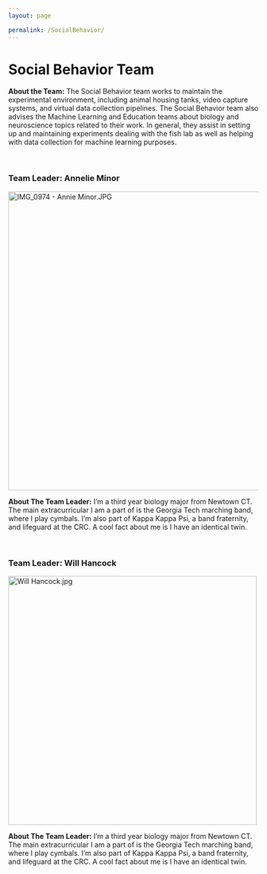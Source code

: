 ```yaml
---
layout: page

permalink: /SocialBehavior/
---
```


<h1>Social Behavior Team</h1>

<p><strong>About the Team:</strong> The Social Behavior team works to maintain the experimental environment, including animal housing tanks, video capture systems, and virtual data collection pipelines. The Social Behavior team also advises the Machine Learning and Education teams about biology and neuroscience topics related to their work. In general, they assist in setting up and maintaining experiments dealing with the fish lab as well as helping with data collection for machine learning purposes.  </p>
<br/>
<h3>Team Leader: Annelie Minor</h3>
<img src="/website/images/IMG_0974%20-%20Annie%20Minor.JPG?raw=true" alt="IMG_0974 - Annie Minor.JPG"
     width="600">
<p><strong>About The Team Leader:</strong> I’m a third year biology major from Newtown CT. The main extracurricular I am a part of is the Georgia Tech marching band, where I play cymbals. I’m also part of Kappa Kappa Psi, a band fraternity, and lifeguard at the CRC. A cool fact about me is I have an identical twin.</p>
<br/>

<h3>Team Leader: Will Hancock</h3>

<img src="/website/images/Will%20Hancock.jpg?raw=true" alt="Will Hancock.jpg"
     width="500">

<p><strong>About The Team Leader:</strong> I’m a third year biology major from Newtown CT. The main extracurricular I am a part of is the Georgia Tech marching band, where I play cymbals. I’m also part of Kappa Kappa Psi, a band fraternity, and lifeguard at the CRC. A cool fact about me is I have an identical twin.</p>

